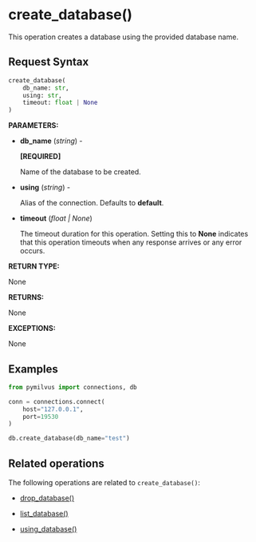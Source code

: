 # create_database()

This operation creates a database using the provided database name.

## Request Syntax

```python
create_database(
    db_name: str,
    using: str,
    timeout: float | None
)
```

__PARAMETERS:__

- __db_name__ (_string_) -

    __[REQUIRED]__

    Name of the database to be created.

- __using__ (_string_) -

    Alias of the connection. Defaults to __default__.

- __timeout__ (_float _|_ None_)

    The timeout duration for this operation. Setting this to __None__ indicates that this operation timeouts when any response arrives or any error occurs.

__RETURN TYPE:__

None

__RETURNS:__

None

__EXCEPTIONS:__

None

## Examples

```python
from pymilvus import connections, db

conn = connections.connect(
    host="127.0.0.1", 
    port=19530
)

db.create_database(db_name="test")
```

## Related operations

The following operations are related to `create_database()`:

- [drop_database()](./drop_database.md)

- [list_database()](./list_database.md)

- [using_database()](./using_database.md)


